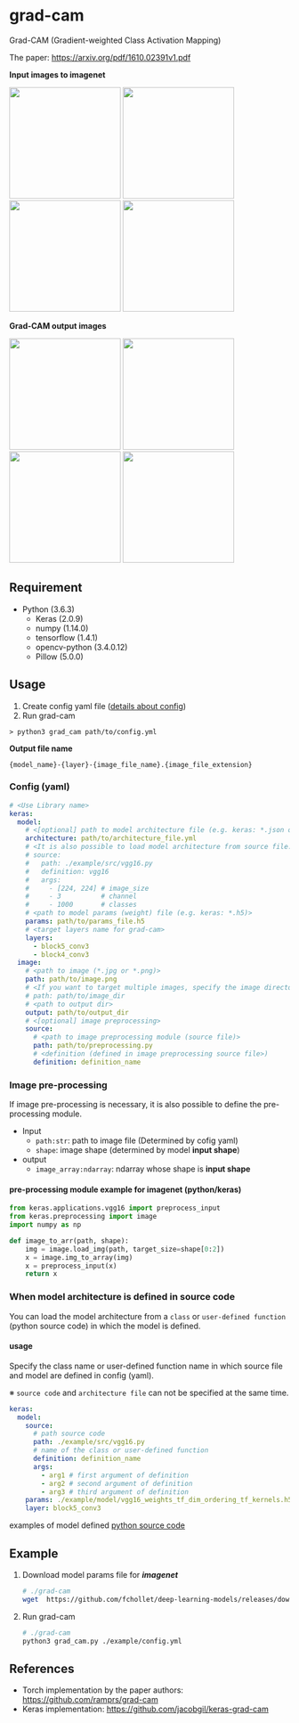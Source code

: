 # grad-cam
Grad-CAM (Gradient-weighted Class Activation Mapping)

The paper: https://arxiv.org/pdf/1610.02391v1.pdf

**Input images to imagenet**

<img src=./example/images/chimpanzee.png width=200> <img src=./example/images/elephant.png width=200> <img src=./example/images/lesser_panda.png width=200> <img src=./example/images/macaw.png width=200>

**Grad-CAM output images**

<img src=./assets/grad_cam-vgg16-chimpanzee.png width=200> <img src=./assets/grad_cam-vgg16-elephant.png width=200> <img src=./assets/grad_cam-vgg16-lesser_panda.png width=200> <img src=./assets/grad_cam-vgg16-macaw.png width=200>

## Requirement
- Python (3.6.3)
    - Keras (2.0.9)
    - numpy (1.14.0)
    - tensorflow (1.4.1)
    - opencv-python (3.4.0.12)
    - Pillow (5.0.0)

## Usage
1. Create config yaml file ([details about config](README.md/grad-cam#config-yaml)) 
2. Run grad-cam
  ```
  > python3 grad_cam path/to/config.yml
  ```
**Output file name**

`{model_name}-{layer}-{image_file_name}.{image_file_extension}`

### Config (yaml)
```yaml
# <Use Library name>
keras:
  model:
    # <[optional] path to model architecture file (e.g. keras: *.json or *.yml)>
    architecture: path/to/architecture_file.yml
    # <It is also possible to load model architecture from source file.>
    # source:
    #   path: ./example/src/vgg16.py
    #   definition: vgg16
    #   args:
    #     - [224, 224] # image_size
    #     - 3          # channel
    #     - 1000       # classes
    # <path to model params (weight) file (e.g. keras: *.h5)>
    params: path/to/params_file.h5
    # <target layers name for grad-cam>
    layers:
      - block5_conv3
      - block4_conv3
  image:
    # <path to image (*.jpg or *.png)>
    path: path/to/image.png
    # <If you want to target multiple images, specify the image directory.>
    # path: path/to/image_dir
    # <path to output dir>
    output: path/to/output_dir
    # <[optional] image preprocessing>
    source:
      # <path to image preprocessing module (source file)>
      path: path/to/preprocessing.py
      # <definition (defined in image preprocessing source file>)
      definition: definition_name

```

### Image pre-processing
If image pre-processing is necessary, it is also possible to define the pre-processing module.
- Input
    - `path:str`: path to image file (Determined by cofig yaml)
    - `shape`: image shape (determined by model **input shape**)
- output
    - `image_array:ndarray`: ndarray whose shape is **input shape**

#### pre-processing module example for imagenet (python/keras)
```python
from keras.applications.vgg16 import preprocess_input
from keras.preprocessing import image
import numpy as np

def image_to_arr(path, shape):
    img = image.load_img(path, target_size=shape[0:2])
    x = image.img_to_array(img)
    x = preprocess_input(x)
    return x
```

### When model architecture is defined in source code
You can load the model architecture from a `class` or `user-defined function` (python source code) in which the model is defined.

#### usage
Specify the class name or user-defined function name in which source file and model are defined in config (yaml).

※ 
`source code` and `architecture file` can not be specified at the same time.
```yaml
keras:
  model:
    source:
      # path source code
      path: ./example/src/vgg16.py
      # name of the class or user-defined function
      definition: definition_name
      args:
        - arg1 # first argument of definition
        - arg2 # second argument of definition
        - arg3 # third argument of definition
    params: ./example/model/vgg16_weights_tf_dim_ordering_tf_kernels.h5
    layer: block5_conv3
```


examples of model defined [python source code](example/src/vgg16.py)



## Example
1. Download model params file for ***imagenet***
    ```sh
    # ./grad-cam
    wget  https://github.com/fchollet/deep-learning-models/releases/download/v0.1/vgg16_weights_tf_dim_ordering_tf_kernels.h5 -P ./example/model
    ```
2. Run grad-cam
    ```sh
    # ./grad-cam
    python3 grad_cam.py ./example/config.yml
    ```

## References
- Torch implementation by the paper authors: https://github.com/ramprs/grad-cam
- Keras implementation: https://github.com/jacobgil/keras-grad-cam

